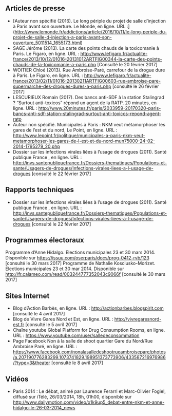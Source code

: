 ## Articles de presse
- [Auteur non spécifié (2016). Le long périple du projet de salle d’injection à Paris avant son ouverture. Le Monde, en ligne. URL :] (http://www.lemonde.fr/addictions/article/2016/10/11/le-long-periple-du-projet-de-salle-d-injection-a-paris-avant-son-ouverture_5011514_1655173.html)
- SAGE Jérôme (2013). La carte des points chauds de la toxicomanie à Paris. Le Figaro, en ligne. URL  : http://www.lefigaro.fr/actualite-france/2013/10/12/01016-20131012ARTFIG00344-la-carte-des-points-chauds-de-la-toxicomanie-a-paris.php [Consulté le 20 février 2017]
- WOITIER Chloé (2013). Rue Ambroise-Paré, carrefour de la drogue dure à Paris. Le Figaro, en ligne. URL :  http://www.lefigaro.fr/actualite-france/2013/02/11/01016-20130211ARTFIG00603-rue-ambroise-pare-supermarche-des-drogues-dures-a-paris.php [consulté le 26 février 2017]
- LESCURIEUX Romain (2017). Des bancs anti-SDF à la station Stalingrad ? “Surtout anti-toxicos” répond un agent de la RATP. 20 minutes, en ligne. URL : http://www.20minutes.fr/paris/2033959-20170320-paris-bancs-anti-sdf-station-stalingrad-surtout-anti-toxicos-repond-agent-ratp
- Auteur non spécifié. Municipales à Paris : NKM veut métamorphoser les gares de l’est et du nord, Le Point, en ligne. URL : http://www.lepoint.fr/politique/municipales-a-paris-nkm-veut-metamorphoser-les-gares-de-l-est-et-du-nord-mun75000-24-02-2014-1795279_20.php
- Dossier sur les infections virales liées à l’usage de drogues (2011). Santé publique France , en ligne. URL : http://invs.santepubliquefrance.fr/Dossiers-thematiques/Populations-et-sante/Usagers-de-drogues/Infections-virales-liees-a-l-usage-de-drogues [consulté le 22 février 2017]

## Rapports techniques
- Dossier sur les infections virales liées à l’usage de drogues (2011). Santé publique France , en ligne. URL : http://invs.santepubliquefrance.fr/Dossiers-thematiques/Populations-et-sante/Usagers-de-drogues/Infections-virales-liees-a-l-usage-de-drogues [consulté le 22 février 2017]

## Programmes électoraux
Programme d’Anne Hidalgo. Elections municipales 23 et 30 mars 2014. Disponible sur https://issuu.com/oserparis/docs/prog-0412-rvb/123 [consulté le 30 mars 2017]
Programme de Nathalie Kosciusko-Morizet. Elections municipales 23 et 30 mar 2014. Disponible sur http://fr.calameo.com/read/003244777352043c9066f [consulté le 30 mars 2017]

## Sites Internet 
- Blog d’Action Barbès, en ligne. URL : http://actionbarbes.blogspirit.com [consulté le 4 avril 2017]
- Blog de Vivre Gares Nord et Est, en ligne. URL : http://vivregaresnord-est.fr [consulté le 5 avril 2017]
- Chaîne youtube Global Platform for Drug Consumption Rooms, en ligne. URL : https://www.youtube.com/user/salledeconsommation
- Page Facebook Non à la salle de shoot quartier Gare du Nord/Rue Ambroise Paré, en ligne. URL : https://www.facebook.com/nonalasalledeshootrueambroisepare/photos/a.207190776283299.1073741829.198951373773906/433587216976986/?type=3&theater [consulté le 8 avril 2017]

## Vidéos
- Paris 2014 : Le débat, animé par Laurence Ferarri et Marc-Olivier Fogiel, diffusé sur iTélé, 26/03/2014, 18h, 01h00, disponible sur http://www.dailymotion.com/video/x1k9up5_debat-entre-nkm-et-anne-hidalgo-le-26-03-2014_news
